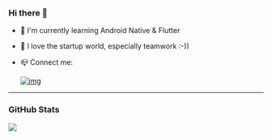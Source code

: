 
### Hi there 👋
 - 🌱 I'm currently learning Android Native & Flutter
 - 👯 I love the startup world, especially teamwork :-))
 - 📪 Connect me:

    [![img](https://img.shields.io/badge/LinkedIn-0077B5?style=for-the-badge&logo=linkedin&logoColor=white)](https://linkedin.com/in/fekri8614)

 ---
### GitHub Stats
<picture>
<source 
  srcset="https://github-readme-stats.vercel.app/api?username=fekri8614&show_icons=false&theme=dark"
  media="(prefers-color-scheme: dark)"
/>
<source
  srcset="https://github-readme-stats.vercel.app/api?username=fekri8614&show_icons=true"
  media="(prefers-color-scheme: dark), (prefers-color-scheme: no-preference)"
/>
<img src="https://github-readme-stats.vercel.app/api?username=fekri8614&show_icons=false" />
</picture>



